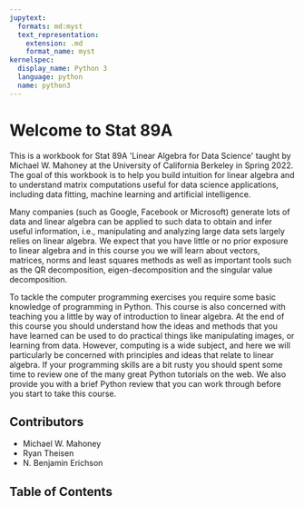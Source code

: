 ```yaml
---
jupytext:
  formats: md:myst
  text_representation:
    extension: .md
    format_name: myst
kernelspec:
  display_name: Python 3
  language: python
  name: python3
---
```



# Welcome to Stat 89A

This is a workbook for Stat 89A 'Linear Algebra for Data Science' taught by Michael W. Mahoney at the University of California Berkeley in Spring 2022. The goal of this workbook is to help you build intuition for linear algebra and to understand matrix computations useful for data science applications, including data fitting, machine learning and artificial intelligence.

Many companies (such as Google, Facebook or Microsoft) generate lots of data and linear algebra can be applied to such data to obtain and infer useful information, i.e., manipulating and analyzing large data sets largely relies on linear algebra. We expect that you have little or no prior exposure to linear algebra and in this course you we will learn about vectors, matrices, norms and least squares methods as well as important tools such as the QR decomposition, eigen-decomposition and the singular value decomposition.

To tackle the computer programming exercises you require some basic knowledge of programming in Python. This course is also concerned with teaching you a little by way of introduction to linear algebra. At the end of this course you should understand how the ideas and methods that you have learned can be used to do practical things like manipulating images, or learning from data.  However, computing is a wide subject, and here we will particularly be concerned with principles and ideas that relate to linear algebra. If your programming skills are a bit rusty you should spent some time to review one of the many great Python tutorials on the web. We also provide you with a brief Python review that you can work through before you start to take this course.

## Contributors
* Michael W. Mahoney
* Ryan Theisen
* N. Benjamin Erichson


## Table of Contents

```{tableofcontents}
```
